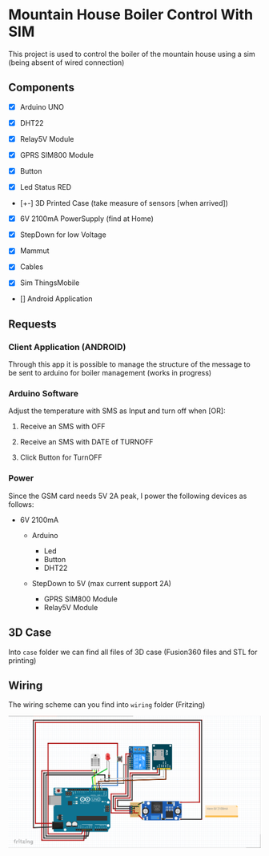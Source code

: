 # Mountain House Boiler Control With SIM

This project is used to control the boiler of the mountain house using a sim (being absent of wired connection)

## Components

- [x] Arduino UNO

- [x] DHT22

- [x] Relay5V Module

- [x] GPRS SIM800 Module 

- [x] Button

- [x] Led Status RED

- [+-] 3D Printed Case (take measure of sensors [when arrived])

- [x] 6V 2100mA PowerSupply (find at Home)

- [x] StepDown for low Voltage

- [x] Mammut

- [x] Cables

- [x] Sim ThingsMobile

- [] Android Application

## Requests

### Client Application (ANDROID)

Through this app it is possible to manage the structure of the message to be sent to arduino for boiler management (works in progress)

### Arduino Software

Adjust the temperature with SMS as Input and turn off when [OR]:

1. Receive an SMS with OFF

2. Receive an SMS with DATE of TURNOFF

3. Click Button for TurnOFF 

### Power

Since the GSM card needs 5V 2A peak, I power the following devices as follows:

- 6V 2100mA
  
  - Arduino
    
    - Led
    - Button
    - DHT22
  
  - StepDown to 5V (max current support 2A)
    
    - GPRS SIM800 Module
    - Relay5V Module

## 3D Case

Into `case` folder we can find all files of 3D case (Fusion360 files and STL for printing)

## Wiring

The wiring scheme can you find into `wiring` folder (Fritzing)

![Screenshot.png](wiring/Screenshot.png)


